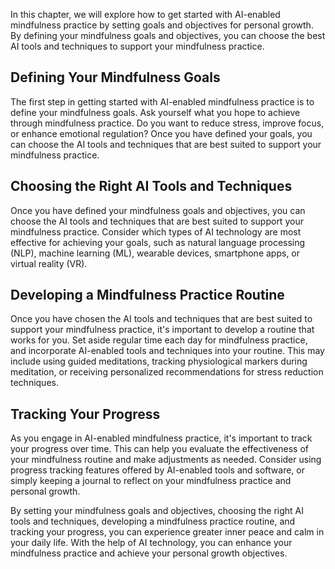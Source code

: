 
In this chapter, we will explore how to get started with AI-enabled mindfulness practice by setting goals and objectives for personal growth. By defining your mindfulness goals and objectives, you can choose the best AI tools and techniques to support your mindfulness practice.

Defining Your Mindfulness Goals
-------------------------------

The first step in getting started with AI-enabled mindfulness practice is to define your mindfulness goals. Ask yourself what you hope to achieve through mindfulness practice. Do you want to reduce stress, improve focus, or enhance emotional regulation? Once you have defined your goals, you can choose the AI tools and techniques that are best suited to support your mindfulness practice.

Choosing the Right AI Tools and Techniques
------------------------------------------

Once you have defined your mindfulness goals and objectives, you can choose the AI tools and techniques that are best suited to support your mindfulness practice. Consider which types of AI technology are most effective for achieving your goals, such as natural language processing (NLP), machine learning (ML), wearable devices, smartphone apps, or virtual reality (VR).

Developing a Mindfulness Practice Routine
-----------------------------------------

Once you have chosen the AI tools and techniques that are best suited to support your mindfulness practice, it's important to develop a routine that works for you. Set aside regular time each day for mindfulness practice, and incorporate AI-enabled tools and techniques into your routine. This may include using guided meditations, tracking physiological markers during meditation, or receiving personalized recommendations for stress reduction techniques.

Tracking Your Progress
----------------------

As you engage in AI-enabled mindfulness practice, it's important to track your progress over time. This can help you evaluate the effectiveness of your mindfulness routine and make adjustments as needed. Consider using progress tracking features offered by AI-enabled tools and software, or simply keeping a journal to reflect on your mindfulness practice and personal growth.

By setting your mindfulness goals and objectives, choosing the right AI tools and techniques, developing a mindfulness practice routine, and tracking your progress, you can experience greater inner peace and calm in your daily life. With the help of AI technology, you can enhance your mindfulness practice and achieve your personal growth objectives.
